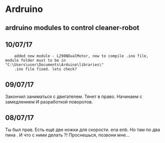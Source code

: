 # Ardruino
## ardruino modules to control cleaner-robot

## 10/07/17 
``` 
	added new module - L298NDualMotor, now to compile .ino file, module folder must to be in "C:\Users\user\Documents\Arduino\libraries\"
	.ino file fixed. lets check?
```

## 09/07/17
 Закончил заниматься с двигателем. Тянет в право. Начинаем с замедлением И разработкой поворотов.

## 08/07/17
 Ты был прав. Есть ещё две ножки для скорости. ena enb. Но там по два пина . И что с ними делать ?! Проснешься, позвони мне...
